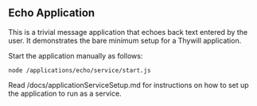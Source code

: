 Echo Application
----------------

This is a trivial message application that echoes back text entered by the
user. It demonstrates the bare minimum setup for a Thywill application.

Start the application manually as follows:

    node /applications/echo/service/start.js

Read /docs/applicationServiceSetup.md for instructions on how to set up the
application to run as a service.
